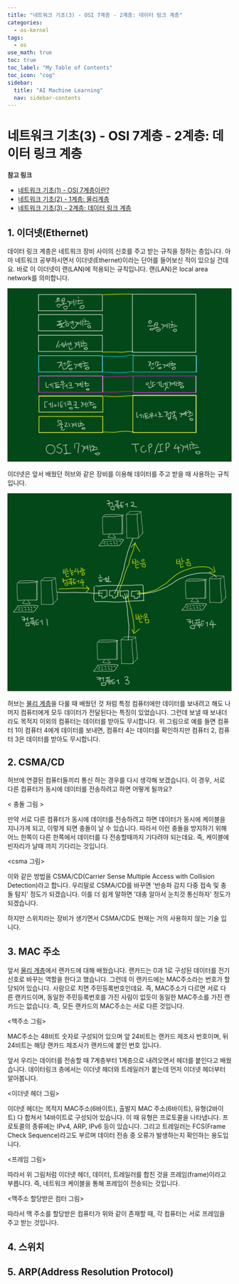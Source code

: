 ```yaml
---
title: "네트워크 기초(3) - OSI 7계층 - 2계층: 데이터 링크 계층" 
categories:
  - os-kernel
tags:
  - os
use_math: true
toc: true
toc_label: "My Table of Contents"
toc_icon: "cog"
sidebar:
  title: "AI Machine Learning"
  nav: sidebar-contents
---
```


# 네트워크 기초(3) - OSI 7계층 - 2계층: 데이터 링크 계층

**참고 링크**

* [네트워크 기초(1) - OSI 7계층이란?](https://losskatsu.github.io/os-kernel/network-basic01/)
* [네트워크 기초(2) - 1계층: 물리계층](https://losskatsu.github.io/os-kernel/network-basic02/)
* [네트워크 기초(3) - 2계층: 데이터 링크 계층](https://losskatsu.github.io/os-kernel/network-basic03/)

## 1. 이더넷(Ethernet)

데이터 링크 계층은 네트워크 장비 사이의 신호를 주고 받는 규칙을 정하는 층입니다. 
아마 네트워크 공부하시면서 이더넷(Ethernet)이라는 단어를 들어보신 적이 있으실 건데요.
바로 이 이더넷이 랜(LAN)에 적용되는 규칙입니다. 
랜(LAN)은 local area network를 의미합니다. 

<center><img src="/assets/images/os/network-basic/network02.jpg" width="800"></center>

이더넷은 앞서 배웠던 허브와 같은 장비를 이용해 데이터를 주고 받을 때 사용하는 규칙입니다. 

<center><img src="/assets/images/os/network-basic/network07.jpg" width="800"></center>

허브는 [물리 계층](https://losskatsu.github.io/os-kernel/network-basic02/)을 다룰 때 배웠던 것 처럼 
특정 컴퓨터에만 데이터를 보내려고 해도 나머지 컴퓨터에게 모두 데이터가 전달된다는 특징이 있었습니다. 
그런데 보낼 때 보내더라도 목적지 이외의 컴퓨터는 데이터를 받아도 무시합니다. 
위 그림으로 예를 들면 컴퓨터 1이 컴퓨터 4에게 데이터를 보내면, 
컴퓨터 4는 데이터를 확인하지만 컴퓨터 2, 컴퓨터 3은 데이터를 받아도 무시합니다. 


## 2. CSMA/CD

허브에 연결된 컴퓨터들끼리 통신 하는 경우를 다시 생각해 보겠습니다. 
이 경우, 서로 다른 컴퓨터가 동시에 데이터를 전송하려고 하면 어떻게 될까요? 

< 충돌 그림 >

만약 서로 다른 컴퓨터가 동시에 데이터를 전송하려고 하면 데이터가 동시에 케이블을 지나가게 되고, 
이렇게 되면 충돌이 날 수 있습니다. 
따라서 이런 충돌을 방지하기 위해 어느 한쪽이 다른 한쪽에서 데이터를 다 전송할때까지 기다려야 되는데요. 
즉, 케이블에 빈자리가 날때 까지 기다리는 것입니다. 

<csma 그림>

이와 같은 방법을 CSMA/CD(Carrier Sense Multiple Access with Collision Detection)라고 합니다. 
우리말로 CSMA/CD를 바꾸면 '반송파 감지 다중 접속 및 충돌 탐지' 정도가 되겠습니다. 
이를 더 쉽게 말하면 '대충 알아서 눈치것 통신하자' 정도가 되겠습니다. 

하지만 스위치라는 장비가 생기면서 CSMA/CD도 현재는 거의 사용하지 않는 기술 입니다. 


## 3. MAC 주소

앞서 [물리 계층](https://losskatsu.github.io/os-kernel/network-basic02/)에서 랜카드에 대해 배웠습니다. 
랜카드는 0과 1로 구성된 데이터를 전기신호로 바꾸는 역할을 한다고 했습니다. 
그런데 이 랜카드에는 MAC주소라는 번호가 할당되어 있습니다. 
사람으로 치면 주민등록번호인데요. 즉, MAC주소가 다르면 서로 다른 랜카드이며, 
동일한 주민등록번호를 가진 사림이 없듯이 동일한 MAC주소를 가진 랜카드는 없습니다. 
즉, 모든 랜카드의 MAC주소는 서로 다른 것입니다.  

<맥주소 그림>

MAC주소는 48비트 숫자로 구성되어 있으며 앞 24비트는 랜카드 제조사 번호이며, 
뒤 24비트는 해당 랜카드 제조사가 랜카드에 붙인 번호 입니다.  

앞서 우리는 데이터를 전송할 때 7계층부터 1계층으로 내려오면서 헤더를 붙인다고 배웠습니다. 
데이터링크 층에서는 이더넷 헤더와 트레일러가 붙는데 먼저 이더넷 헤더부터 알아봅니다. 

<이더넷 헤더 그림>

이더넷 헤더는 목적지 MAC주소(6바이트), 출발지 MAC 주소(6바이트), 유형(2바이트) 다 합쳐서 14바이트로 구성되어 있습니다. 
이 때 유형은 프로토콜을 나타냅니다. 프로토콜의 종류에는 IPv4, ARP, IPv6 등이 있습니다. 
그리고 트레일러는 FCS(Frame Check Sequence)라고도 부르며 데이터 전송 중 오류가 발생하는지 확인하는 용도입니다. 

<프레임 그림>

따라서 위 그림처럼 이더넷 헤더, 데이터, 트레일러를 합친 것을 프레임(frame)이라고 부릅니다. 
즉, 네트워크 케이블을 통해 프레임이 전송되는 것입니다. 

<맥주소 할당받은 컴터 그림>

따라서 맥 주소를 할당받은 컴퓨터가 위와 같이 존재할 때, 
각 컴퓨터는 서로 프레임을 주고 받는 것입니다. 

## 4. 스위치




## 5. ARP(Address Resolution Protocol)


